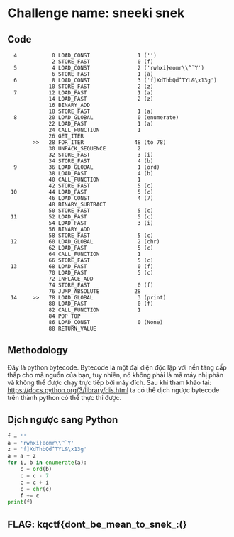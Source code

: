 # Challenge name: sneeki snek


## Code
```
  4           0 LOAD_CONST               1 ('')
              2 STORE_FAST               0 (f)
  5           4 LOAD_CONST               2 ('rwhxi}eomr\\^`Y')
              6 STORE_FAST               1 (a)
  6           8 LOAD_CONST               3 ('f]XdThbQd^TYL&\x13g')
             10 STORE_FAST               2 (z)
  7          12 LOAD_FAST                1 (a)
             14 LOAD_FAST                2 (z)
             16 BINARY_ADD
             18 STORE_FAST               1 (a)
  8          20 LOAD_GLOBAL              0 (enumerate)
             22 LOAD_FAST                1 (a)
             24 CALL_FUNCTION            1
             26 GET_ITER
        >>   28 FOR_ITER                48 (to 78)
             30 UNPACK_SEQUENCE          2
             32 STORE_FAST               3 (i)
             34 STORE_FAST               4 (b)
  9          36 LOAD_GLOBAL              1 (ord)
             38 LOAD_FAST                4 (b)
             40 CALL_FUNCTION            1
             42 STORE_FAST               5 (c)
 10          44 LOAD_FAST                5 (c)
             46 LOAD_CONST               4 (7)
             48 BINARY_SUBTRACT
             50 STORE_FAST               5 (c)
 11          52 LOAD_FAST                5 (c)
             54 LOAD_FAST                3 (i)
             56 BINARY_ADD
             58 STORE_FAST               5 (c)
 12          60 LOAD_GLOBAL              2 (chr)
             62 LOAD_FAST                5 (c)
             64 CALL_FUNCTION            1
             66 STORE_FAST               5 (c)
 13          68 LOAD_FAST                0 (f)
             70 LOAD_FAST                5 (c)
             72 INPLACE_ADD
             74 STORE_FAST               0 (f)
             76 JUMP_ABSOLUTE           28
 14     >>   78 LOAD_GLOBAL              3 (print)
             80 LOAD_FAST                0 (f)
             82 CALL_FUNCTION            1
             84 POP_TOP
             86 LOAD_CONST               0 (None)
             88 RETURN_VALUE
```

## Methodology
Đây là python bytecode. Bytecode là một đại diện độc lập với nền tảng cấp thấp cho mã nguồn của bạn, tuy nhiên, nó không phải là mã máy nhị phân và không thể được chạy trực tiếp bởi máy đích. 
Sau khi tham khảo tại: https://docs.python.org/3/library/dis.html ta có thể dịch ngược bytecode trên thành python có thể thực thi được.

## Dịch ngược sang Python
```python
f = ''
a = 'rwhxi}eomr\\^`Y'
z = 'f]XdThbQd^TYL&\x13g'
a = a + z
for i, b in enumerate(a):
    c = ord(b)
    c = c - 7
    c = c + i
    c = chr(c)
    f += c
print(f)
```

## FLAG: kqctf{dont_be_mean_to_snek_:(}
